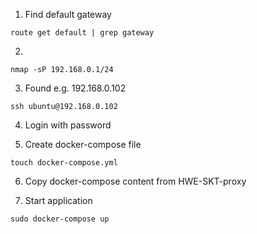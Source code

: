 1. Find default gateway
```
route get default | grep gateway
```

2. 
```
nmap -sP 192.168.0.1/24
```

3. Found e.g. 192.168.0.102
```
ssh ubuntu@192.168.0.102
```

4. Login with password

5. Create docker-compose file
```
touch docker-compose.yml
```

6. Copy docker-compose content from HWE-SKT-proxy

7. Start application
```
sudo docker-compose up
```
